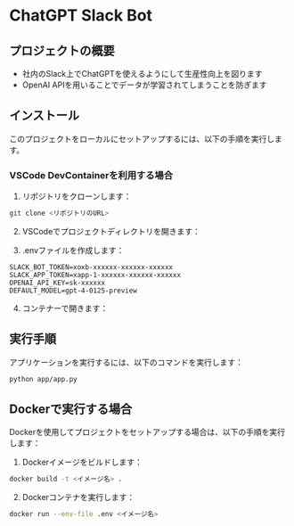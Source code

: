 # ChatGPT Slack Bot

## プロジェクトの概要

- 社内のSlack上でChatGPTを使えるようにして生産性向上を図ります
- OpenAI APIを用いることでデータが学習されてしまうことを防ぎます

## インストール

このプロジェクトをローカルにセットアップするには、以下の手順を実行します。

### VSCode DevContainerを利用する場合

1. リポジトリをクローンします：

```sh
git clone <リポジトリのURL>
```

2. VSCodeでプロジェクトディレクトリを開きます：

3. .envファイルを作成します：

```
SLACK_BOT_TOKEN=xoxb-xxxxxx-xxxxxx-xxxxxx
SLACK_APP_TOKEN=xapp-1-xxxxxx-xxxxxx-xxxxxx
OPENAI_API_KEY=sk-xxxxxx
DEFAULT_MODEL=gpt-4-0125-preview
```

4. コンテナーで開きます：




## 実行手順
アプリケーションを実行するには、以下のコマンドを実行します：

```sh
python app/app.py
```

## Dockerで実行する場合

Dockerを使用してプロジェクトをセットアップする場合は、以下の手順を実行します：

1. Dockerイメージをビルドします：
```sh
docker build -t <イメージ名> .
```

2. Dockerコンテナを実行します：
```sh
docker run --env-file .env <イメージ名>
```
